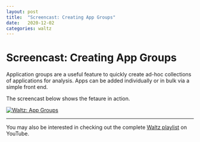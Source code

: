 ```yaml
---
layout: post
title:  "Screencast: Creating App Groups"
date:   2020-12-02
categories: waltz 
---
```


# Screencast: Creating App Groups

Application groups are a useful feature to quickly create ad-hoc collections of applications for analysis.  Apps can be added individually or in bulk via a simple front end.

The screencast below shows the fetaure in action.  

[![Waltz: App Groups](http://img.youtube.com/vi/OfpkqNEzVoE/0.jpg)](http://www.youtube.com/watch?v=gHLB1agf3sc)



----

You may also be interested in checking out the complete [Waltz playlist](https://www.youtube.com/playlist?list=PLGNSioXgrIEfJFJCTFGxKzfoDmxwPEap4) on YouTube.
